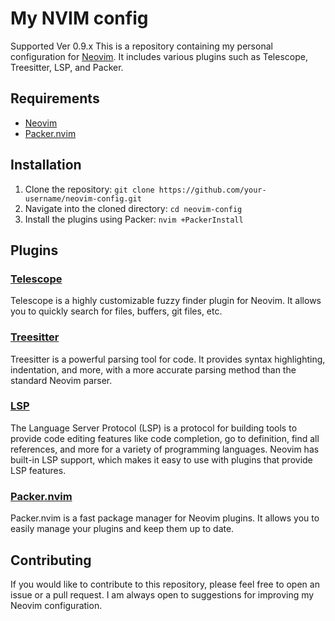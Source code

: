 # My NVIM config 
Supported Ver 0.9.x
This is a repository containing my personal configuration for [Neovim](https://neovim.io/). It includes various plugins such as Telescope, Treesitter, LSP, and Packer.

## Requirements

- [Neovim](https://neovim.io/)
- [Packer.nvim](https://github.com/wbthomason/packer.nvim)

## Installation

1. Clone the repository: `git clone https://github.com/your-username/neovim-config.git`
2. Navigate into the cloned directory: `cd neovim-config`
3. Install the plugins using Packer: `nvim +PackerInstall`

## Plugins

### [Telescope](https://github.com/nvim-telescope/telescope.nvim)

Telescope is a highly customizable fuzzy finder plugin for Neovim. It allows you to quickly search for files, buffers, git files, etc.

### [Treesitter](https://github.com/nvim-treesitter/nvim-treesitter)

Treesitter is a powerful parsing tool for code. It provides syntax highlighting, indentation, and more, with a more accurate parsing method than the standard Neovim parser.

### [LSP](https://neovim.io/doc/user/lsp.html)

The Language Server Protocol (LSP) is a protocol for building tools to provide code editing features like code completion, go to definition, find all references, and more for a variety of programming languages. Neovim has built-in LSP support, which makes it easy to use with plugins that provide LSP features.

### [Packer.nvim](https://github.com/wbthomason/packer.nvim)

Packer.nvim is a fast package manager for Neovim plugins. It allows you to easily manage your plugins and keep them up to date.

## Contributing

If you would like to contribute to this repository, please feel free to open an issue or a pull request. I am always open to suggestions for improving my Neovim configuration.
